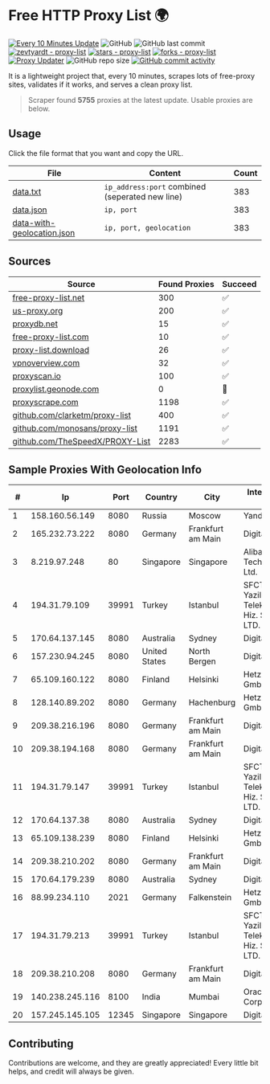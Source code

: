 
# Free HTTP Proxy List 🌍

[![Every 10 Minutes Update](https://github.com/mertguvencli/http-proxy-list/actions/workflows/main.yml/badge.svg?branch=main)](https://github.com/mertguvencli/http-proxy-list/actions/workflows/main.yml)
![GitHub](https://img.shields.io/github/license/mertguvencli/http-proxy-list)
![GitHub last commit](https://img.shields.io/github/last-commit/mertguvencli/http-proxy-list)
[![zevtyardt - proxy-list](https://img.shields.io/static/v1?label=zevtyardt&message=proxy-list&color=blue&logo=github)](https://github.com/zevtyardt/proxy-list "Go to GitHub repo")
[![stars - proxy-list](https://img.shields.io/github/stars/zevtyardt/proxy-list?style=social)](https://github.com/zevtyardt/proxy-list)
[![forks - proxy-list](https://img.shields.io/github/forks/zevtyardt/proxy-list?style=social)](https://github.com/zevtyardt/proxy-list)
[![Proxy Updater](https://github.com/zevtyardt/proxy-list/workflows/Proxy%20Updater/badge.svg)](https://github.com/zevtyardt/proxy-list/actions?query=workflow:"Proxy+Updater")
![GitHub repo size](https://img.shields.io/github/repo-size/zevtyardt/proxy-list)
[![GitHub commit activity](https://img.shields.io/github/commit-activity/m/zevtyardt/proxy-list?logo=commits)](https://github.com/zevtyardt/proxy-list/commits/main)

It is a lightweight project that, every 10 minutes, scrapes lots of free-proxy sites, validates if it works, and serves a clean proxy list.

> Scraper found **5755** proxies at the latest update. Usable proxies are below.

## Usage

Click the file format that you want and copy the URL.

|File|Content|Count|
|----|-------|-----|
|[data.txt](https://raw.githubusercontent.com/mertguvencli/http-proxy-list/main/proxy-list/data.txt)|`ip_address:port` combined (seperated new line)|383|
|[data.json](https://raw.githubusercontent.com/mertguvencli/http-proxy-list/main/proxy-list/data.json)|`ip, port`|383|
|[data-with-geolocation.json](https://raw.githubusercontent.com/mertguvencli/http-proxy-list/main/proxy-list/data-with-geolocation.json)|`ip, port, geolocation`|383|

## Sources

|Source|Found Proxies|Succeed|
|------|-------------|-------|
|[free-proxy-list.net](https://free-proxy-list.net)|300|✅|
|[us-proxy.org](https://www.us-proxy.org)|200|✅|
|[proxydb.net](http://proxydb.net)|15|✅|
|[free-proxy-list.com](https://free-proxy-list.com/?page=&port=&type%5B%5D=http&type%5B%5D=https&up_time=0&search=Search)|10|✅|
|[proxy-list.download](https://www.proxy-list.download/HTTP)|26|✅|
|[vpnoverview.com](https://vpnoverview.com/privacy/anonymous-browsing/free-proxy-servers)|32|✅|
|[proxyscan.io](https://www.proxyscan.io)|100|✅|
|[proxylist.geonode.com](https://proxylist.geonode.com/api/proxy-list?limit=300&page=1&sort_by=lastChecked&sort_type=desc&protocols=http,https)|0|🚫|
|[proxyscrape.com](https://api.proxyscrape.com/v2/?request=displayproxies&protocol=http&timeout=10000&country=all&ssl=all&anonymity=all)|1198|✅|
|[github.com/clarketm/proxy-list](https://raw.githubusercontent.com/clarketm/proxy-list/master/proxy-list-raw.txt)|400|✅|
|[github.com/monosans/proxy-list](https://raw.githubusercontent.com/monosans/proxy-list/main/proxies/http.txt)|1191|✅|
|[github.com/TheSpeedX/PROXY-List](https://raw.githubusercontent.com/TheSpeedX/PROXY-List/master/http.txt)|2283|✅|


## Sample Proxies With Geolocation Info

|#|Ip|Port|Country|City|Internet Service Provider|
|-|--|----|-------|----|-------------------------|
|1|158.160.56.149|8080|Russia|Moscow|Yandex.Cloud LLC|
|2|165.232.73.222|8080|Germany|Frankfurt am Main|DigitalOcean, LLC|
|3|8.219.97.248|80|Singapore|Singapore|Alibaba (US) Technology Co., Ltd.|
|4|194.31.79.109|39991|Turkey|Istanbul|SFCTEK Bilisim Yazilim ve Telekomunikasyon Hiz. San. ve Tic. LTD. STI.|
|5|170.64.137.145|8080|Australia|Sydney|DigitalOcean, LLC|
|6|157.230.94.245|8080|United States|North Bergen|DigitalOcean, LLC|
|7|65.109.160.122|8080|Finland|Helsinki|Hetzner Online GmbH|
|8|128.140.89.202|8080|Germany|Hachenburg|Hetzner Online GmbH|
|9|209.38.216.196|8080|Germany|Frankfurt am Main|DigitalOcean|
|10|209.38.194.168|8080|Germany|Frankfurt am Main|DigitalOcean|
|11|194.31.79.147|39991|Turkey|Istanbul|SFCTEK Bilisim Yazilim ve Telekomunikasyon Hiz. San. ve Tic. LTD. STI.|
|12|170.64.137.38|8080|Australia|Sydney|DigitalOcean, LLC|
|13|65.109.138.239|8080|Finland|Helsinki|Hetzner Online GmbH|
|14|209.38.210.202|8080|Germany|Frankfurt am Main|DigitalOcean|
|15|170.64.179.239|8080|Australia|Sydney|DigitalOcean, LLC|
|16|88.99.234.110|2021|Germany|Falkenstein|Hetzner Online GmbH|
|17|194.31.79.213|39991|Turkey|Istanbul|SFCTEK Bilisim Yazilim ve Telekomunikasyon Hiz. San. ve Tic. LTD. STI.|
|18|209.38.210.208|8080|Germany|Frankfurt am Main|DigitalOcean|
|19|140.238.245.116|8100|India|Mumbai|Oracle Corporation|
|20|157.245.145.105|12345|Singapore|Singapore|DigitalOcean, LLC|



## Contributing

Contributions are welcome, and they are greatly appreciated! Every
little bit helps, and credit will always be given.

